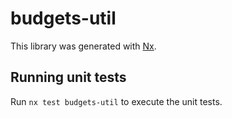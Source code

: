 # budgets-util

This library was generated with [Nx](https://nx.dev).

## Running unit tests

Run `nx test budgets-util` to execute the unit tests.
